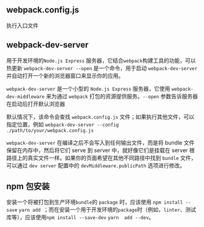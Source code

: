 
## webpack.config.js 
执行入口文件

## webpack-dev-server

用于开发环境的`Node.js Express` 服务器，它结合`webpack`构建工具的功能，可以热更新
`webpack-dev-server --open` 是一个命令，用于启动 `webpack-dev-server` 并自动打开一个新的浏览器窗口来显示你的应用。

`webpack-dev-server` 是一个小型的 `Node.js Express` 服务器，它使用 `webpack-dev-middleware` 来为通过 `webpack` 打包的资源提供服务。`--open` 参数告诉服务器在启动后打开默认浏览器

默认情况下，该命令会查找 `webpack.config.js` 文件；如果执行其他文件，可以指定位置，例如 `webpack-dev-server --config ./path/to/your/webpack.config.js`

`webpack-dev-server` 在编译之后不会写入到任何输出文件，而是将 bundle 文件保留在内存中，然后将它们 serve 到 server 中，就好像它们是挂载在 server 根路径上的真实文件一样。如果你的页面希望在其他不同路径中找到 `bundle` 文件，可以通过 `dev server` 配置中的 `devMiddleware.publicPath` 选项进行修改。


## npm 包安装
安装一个将被打包到生产环境`bundle`的 `package` 时，应该使用 `npm install --save` `yarn add `；而在安装一个用于开发环境的` package `时（例如，`linter`、测试库等），应该使用` npm install --save-dev ` `yarn  add --dev`。